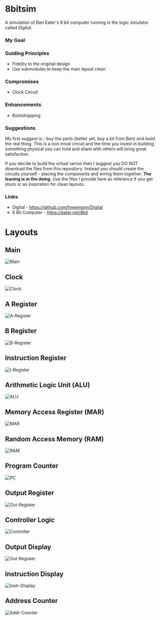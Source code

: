 # 8bitsim
A simulation of Ben Eater's 8 bit computer running in the logic simulator called _Digital_.

### My Goal ###

### Guiding Principles ###
* Fidelity to the original design
* Use submodules to keep the main layout clean

### Compromises ###
* Clock Circuit

### Enhancements ###
* Bootstrapping

### Suggestions ###
My first suggest is - buy the parts (better yet, buy a kit from Ben) and build the real thing.  This is a non-trival circuit and the time you invest in building something physical you can hold and share with others will bring great satisfaction.

If you decide to build the virtual verion then I suggest you DO NOT download the files from this repository.  Instead you should create the circuits yourself - placing the components and wiring them together.  __The leaning is in the doing__.  Use the files I provide here as reference if you get stuck or as inspiration for clean layouts.

### Links ###
* Digital - https://github.com/hneemann/Digital
* 8 Bit Computer - https://eater.net/8bit

# Layouts #
## Main ##
![Main](./images/Main.svg)

## Clock ##
![Clock](./images/Clock.svg)

## A Register ##
![A-Register](./images/A-Register.svg)

## B Register ##
![B-Register](./images/B-Register.svg)

## Instruction Register ##
![I-Register](./images/I-Register.svg)

## Arithmetic Logic Unit (ALU) ##
![ALU](./images/ALU.svg)

## Memory Access Register (MAR) ##
![MAR](./images/MAR.svg)

## Random Access Memory (RAM) ##
![RAM](./images/RAM.svg)

## Program Counter ##
![PC](./images/PC.svg)

## Output Register ##
![Out-Register](./images/Out-Register.svg)

## Controller Logic ##
![Controller](./images/Ctrl.svg)

## Output Display ##
![Out-Register](./images/LED7-Driver.svg)

## Instruction Display ##
![Instr-Display](./images/Instr-Display.svg)

## Address Counter ##
![Addr-Counter](./images/Addr-Counter.svg)
